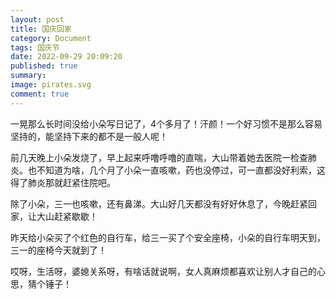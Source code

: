 ```yaml
---
layout: post
title: 国庆回家
category: Document
tags: 国庆节
date: 2022-09-29 20:09:20
published: true
summary: 
image: pirates.svg
comment: true
---
```



一晃那么长时间没给小朵写日记了，4个多月了！汗颜！一个好习惯不是那么容易坚持的，能坚持下来的都不是一般人呢！

前几天晚上小朵发烧了，早上起来呼噜呼噜的直喘，大山带着她去医院一检查肺炎。也不知道为啥，几个月了小朵一直咳嗽，药也没停过，可一直都没好利索，这得了肺炎那就赶紧住院吧。

除了小朵，三一也咳嗽，还有鼻涕。大山好几天都没有好好休息了，今晚赶紧回家，让大山赶紧歇歇！

昨天给小朵买了个红色的自行车，给三一买了个安全座椅，小朵的自行车明天到，三一的座椅今天就到了！

哎呀，生活呀，婆媳关系呀，有啥话就说啊，女人真麻烦都喜欢让别人才自己的心思，猜个锤子！
